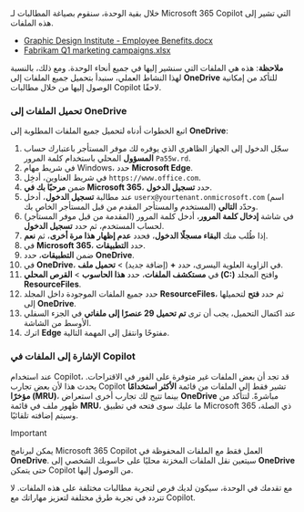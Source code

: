 خلال بقية الوحدة، سنقوم بصياغة المطالبات لـ Microsoft 365 Copilot التي تشير إلى هذه الملفات.

- [Graphic Design Institute - Employee Benefits.docx](https://go.microsoft.com/fwlink/?linkid=2268825)
- [Fabrikam Q1 marketing campaigns.xlsx](https://go.microsoft.com/fwlink/?linkid=2269124)

**ملاحظة**: هذه هي الملفات التي سنشير إليها في جميع أنحاء الوحدة. ومع ذلك، بالنسبة لهذا النشاط العملي، سنبدأ بتحميل جميع الملفات إلى **OneDrive** للتأكد من إمكانية الوصول إليها من خلال مطالبات Copilot لاحقًا.

### تحميل الملفات إلى OneDrive

اتبع الخطوات أدناه لتحميل جميع الملفات المطلوبة إلى **OneDrive**:

1. سجّل الدخول إلى الجهاز الظاهري الذي يوفره لك موفر المستأجر باعتبارك حساب **المسؤول** المحلي باستخدام كلمة المرور `Pa55w.rd`.
2. في شريط مهام Windows، حدد **Microsoft Edge**.
3. في شريط العناوين، أدخِل `https://www.office.com`.
4. ضمن **مرحبًا بك في Microsoft 365**، حدد **تسجيل الدخول**.
5. عند مطالبة **تسجيل الدخول**، أدخل `userx@yourtenant.onmicrosoft.com` (اسم المستخدم والمستأجر المقدم من قبل المستأجر الخاص بك) وحدّد **التالي**.
6. في شاشة **إدخال كلمة المرور**، أدخل كلمة المرور (المقدمة من قبل موفر المستأجر) لحساب المستخدم، ثم حدد **تسجيل الدخول**.
7. إذا طُلب منك **البقاء مسجلًا الدخول**، فحدد **عدم إظهار هذا مرة أخرى**، ثم **نعم**.
8. في **Microsoft 365**، حدد **التطبيقات**.
9. ضمن **التطبيقات**، حدد **OneDrive**.
10. في **OneDrive**، في الزاوية العلوية اليسرى، حدد **+** (إضافة جديد) > **تحميل ملف**.
11. في **مستكشف الملفات**، حدد **هذا الحاسوب** > **القرص المحلي (C:)** وافتح المجلد **ResourceFiles**.
12. حدد جميع الملفات الموجودة داخل المجلد **ResourceFiles**، ثم حدد **فتح** لتحميلها إلى **OneDrive**.
13. عند اكتمال التحميل، يجب أن ترى **تم تحميل 29 عنصرًا إلى ملفاتي** في الجزء السفلي الأوسط من الشاشة.
14. اترك **Edge** مفتوحًا وانتقل إلى المهمة التالية.

### الإشارة إلى الملفات في Copilot

عند استخدام Copilot، قد تجد أن بعض الملفات غير متوفرة على الفور في الاقتراحات. يحدث هذا لأن بعض تجارب Copilot تشير فقط إلى الملفات من قائمة **الأكثر استخدامًا مؤخرًا (MRU)**، بينما تتيح لك تجارب أخرى استعراض **OneDrive** مباشرةً. لتتأكد من ظهور ملف في قائمة **MRU**، ما عليك سوى فتحه في تطبيق Microsoft 365 ذي الصلة، وسيتم إضافته تلقائيًا.

> [!IMPORTANT]
> يمكن لبرنامج Microsoft 365 Copilot العمل فقط مع الملفات المحفوظة في **OneDrive**. سيتعين نقل الملفات المخزنة محليًا على حاسوبك الشخصي إلى **OneDrive** حتى يتمكن Copilot من الوصول إليها.

مع تقدمك في الوحدة، سيكون لديك فرص لتجربة مطالبات مختلفة على هذه الملفات. لا تتردد في تجربة طرق مختلفة لتعزيز مهاراتك مع Copilot.